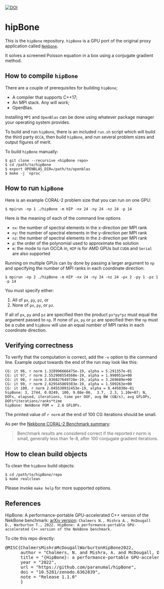 [![DOI](https://zenodo.org/badge/364327074.svg)](https://zenodo.org/badge/latestdoi/364327074)

hipBone
=======

This is the `hipBone` repository.  `hipBone` is a GPU port of the original proxy
application called [`Nekbone`](https://github.com/Nek5000/Nekbone).

It solves a screened Poisson equation in a box using a conjugate gradient
method.

How to compile `hipBone`
------------------------

There are a couple of prerequisites for building `hipBone`;

- A compiler that supports C++17;
- An MPI stack.  Any will work;
- OpenBlas.

Installing `MPI` and `OpenBlas` can be done using whatever package manager your
operating system provides.

To build and run `hipBone`, there is an included `run.sh` script which will
build the third party `OCCA`, then build `hipBone`, and run
several problem sizes and output figures of merit.

To build `hipBone` manually:

    $ git clone --recursive <hipBone repo>
    $ cd /path/to/hipBone
    $ export OPENBLAS_DIR=/path/to/openblas
    $ make -j `nproc`

How to run `hipBone`
--------------------

Here is an example CORAL-2 problem size that you can run on one GPU:

    $ mpirun -np 1 ./hipBone -m HIP -nx 24 -ny 24 -nz 24 -p 14

Here is the meaning of each of the command line options

- `nx`: the number of spectral elements in the x-direction per MPI rank
- `ny`: the number of spectral elements in the y-direction per MPI rank
- `nz`: the number of spectral elements in the z-direction per MPI rank
- `p`: the order of the polynomial used to approximate the solution
- `m`: the mode to run OCCA in, `HIP` is for AMD GPUs but `CUDA` and `Serial`
are also supported

Running on multiple GPUs can by done by passing a larger argument to `np` and
specifying the number of MPI ranks in each coordinate direction:

    $ mpirun -np 2 ./hipBone -m HIP -nx 24 -ny 24 -nz 24 -px 2 -py 1 -pz 1 -p 14

You must specify either:

1.  All of `px`, `py`, `pz`, or
2.  None of `px`, `py`, or `pz`.

If all of `px`, `py` and `pz` are specified then the product `px*py*pz` must
equal the argument passed to `np`.   If none of `px`, `py` or `pz` are
specified then the `np` must be a cube and `hipBone` will use an equal number
of MPI ranks in each coordinate direction.

Verifying correctness
---------------------

To verify that the computation is correct, add the `-v` option to the command
line.  Example output towards the end of the run may look like this:

    CG: it 96, r norm 1.328996666475e-19, alpha = 5.291357e-01
    CG: it 97, r norm 2.552900554560e-19, alpha = 1.990951e+00
    CG: it 98, r norm 3.836827649728e-19, alpha = 3.269689e+00
    CG: it 99, r norm 2.629545869383e-19, alpha = 1.509263e+00
    CG: it 100, r norm 2.045530932453e-19, alpha = 8.445030e-01
    hipBone: 3, 2744, 0.0249, 100, 9.08e-06,  3.7,  2.3, 1.10e+07; N, DOFs, elapsed, iterations, time per DOF, avg BW (GB/s), avg GFLOPs, DOFs*iterations/ranks*time
    hipBone: NekBone FOM =  2.6 GFLOPs.

The printed value of `r norm` at the end of 100 CG iterations should be small.

As per the [Nekbone CORAL-2 Benchmark summary](https://asc.llnl.gov/sites/asc/files/2020-06/Nekbone_Summary_v2.3.4.1.pdf):

> Benchmark results are considered correct if the reported r norm is small,
  generally less than 1e-8, after 100 conjugate gradient iterations.

How to clean build objects
--------------------------

To clean the `hipBone` build objects:

    $ cd /path/to/hipBone/repo
    $ make realclean

Please invoke `make help` for more supported options.

References
----------

HipBone: A performance-portable GPU-accelerated C++ version of the NekBone benchmark: [arXiv version](https://arxiv.org/abs/2202.12477): `Chalmers N., Mishra A., McDougall D., Warburton T., 2022. HipBone: A performance-portable GPU-accelerated C++ version of the NekBone benchmark.`

To cite this repo directly:
<pre>
@MISC{ChalmersMishraMcDougallWarburtonHipBone2022,
      author = "Chalmers, N. and Mishra, A. and McDougall, D. and Warburton, T.",
      title = "{HipBone}: a performance-portable GPU-accelerated C++ version of the NekBone benchmark",
      year = "2022",
      url = "https://github.com/paranumal/hipBone",
      doi = "10.5281/zenodo.6362839",
      note = "Release 1.1.0"
      }
</pre>
